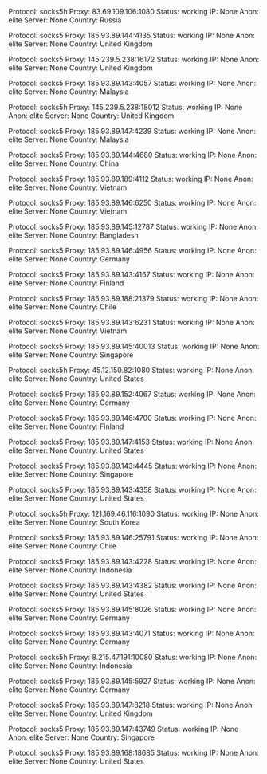 Protocol: socks5h
Proxy: 83.69.109.106:1080
Status: working
IP: None
Anon: elite
Server: None
Country: Russia

Protocol: socks5
Proxy: 185.93.89.144:4135
Status: working
IP: None
Anon: elite
Server: None
Country: United Kingdom

Protocol: socks5
Proxy: 145.239.5.238:16172
Status: working
IP: None
Anon: elite
Server: None
Country: United Kingdom

Protocol: socks5
Proxy: 185.93.89.143:4057
Status: working
IP: None
Anon: elite
Server: None
Country: Malaysia

Protocol: socks5h
Proxy: 145.239.5.238:18012
Status: working
IP: None
Anon: elite
Server: None
Country: United Kingdom

Protocol: socks5
Proxy: 185.93.89.147:4239
Status: working
IP: None
Anon: elite
Server: None
Country: Malaysia

Protocol: socks5
Proxy: 185.93.89.144:4680
Status: working
IP: None
Anon: elite
Server: None
Country: China

Protocol: socks5
Proxy: 185.93.89.189:4112
Status: working
IP: None
Anon: elite
Server: None
Country: Vietnam

Protocol: socks5
Proxy: 185.93.89.146:6250
Status: working
IP: None
Anon: elite
Server: None
Country: Vietnam

Protocol: socks5
Proxy: 185.93.89.145:12787
Status: working
IP: None
Anon: elite
Server: None
Country: Bangladesh

Protocol: socks5
Proxy: 185.93.89.146:4956
Status: working
IP: None
Anon: elite
Server: None
Country: Germany

Protocol: socks5
Proxy: 185.93.89.143:4167
Status: working
IP: None
Anon: elite
Server: None
Country: Finland

Protocol: socks5
Proxy: 185.93.89.188:21379
Status: working
IP: None
Anon: elite
Server: None
Country: Chile

Protocol: socks5
Proxy: 185.93.89.143:6231
Status: working
IP: None
Anon: elite
Server: None
Country: Vietnam

Protocol: socks5
Proxy: 185.93.89.145:40013
Status: working
IP: None
Anon: elite
Server: None
Country: Singapore

Protocol: socks5h
Proxy: 45.12.150.82:1080
Status: working
IP: None
Anon: elite
Server: None
Country: United States

Protocol: socks5
Proxy: 185.93.89.152:4067
Status: working
IP: None
Anon: elite
Server: None
Country: Germany

Protocol: socks5
Proxy: 185.93.89.146:4700
Status: working
IP: None
Anon: elite
Server: None
Country: Finland

Protocol: socks5
Proxy: 185.93.89.147:4153
Status: working
IP: None
Anon: elite
Server: None
Country: United States

Protocol: socks5
Proxy: 185.93.89.143:4445
Status: working
IP: None
Anon: elite
Server: None
Country: Singapore

Protocol: socks5
Proxy: 185.93.89.143:4358
Status: working
IP: None
Anon: elite
Server: None
Country: United States

Protocol: socks5h
Proxy: 121.169.46.116:1090
Status: working
IP: None
Anon: elite
Server: None
Country: South Korea

Protocol: socks5
Proxy: 185.93.89.146:25791
Status: working
IP: None
Anon: elite
Server: None
Country: Chile

Protocol: socks5
Proxy: 185.93.89.143:4228
Status: working
IP: None
Anon: elite
Server: None
Country: Indonesia

Protocol: socks5
Proxy: 185.93.89.143:4382
Status: working
IP: None
Anon: elite
Server: None
Country: United States

Protocol: socks5
Proxy: 185.93.89.145:8026
Status: working
IP: None
Anon: elite
Server: None
Country: Germany

Protocol: socks5
Proxy: 185.93.89.143:4071
Status: working
IP: None
Anon: elite
Server: None
Country: Germany

Protocol: socks5h
Proxy: 8.215.47.191:10080
Status: working
IP: None
Anon: elite
Server: None
Country: Indonesia

Protocol: socks5
Proxy: 185.93.89.145:5927
Status: working
IP: None
Anon: elite
Server: None
Country: Germany

Protocol: socks5
Proxy: 185.93.89.147:8218
Status: working
IP: None
Anon: elite
Server: None
Country: United Kingdom

Protocol: socks5
Proxy: 185.93.89.147:43749
Status: working
IP: None
Anon: elite
Server: None
Country: Singapore

Protocol: socks5
Proxy: 185.93.89.168:18685
Status: working
IP: None
Anon: elite
Server: None
Country: United States


